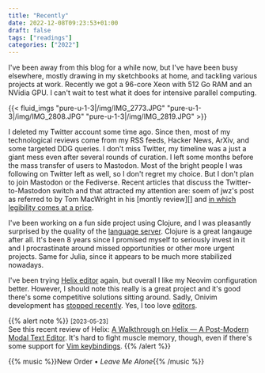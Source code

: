 ```yaml
---
title: "Recently"
date: 2022-12-08T09:23:53+01:00
draft: false
tags: ["readings"]
categories: ["2022"]
---
```


I've been away from this blog for a while now, but I've have been busy elsewhere, mostly drawing in my sketchbooks at home, and tackling various projects at work. Recently we got a 96-core Xeon with 512 Go RAM and an NVidia GPU. I can't wait to test what it does for intensive parallel computing.

{{< fluid_imgs
"pure-u-1-3|/img/IMG_2773.JPG"
"pure-u-1-3|/img/IMG_2808.JPG"
"pure-u-1-3|/img/IMG_2819.JPG" >}}

I deleted my Twitter account some time ago. Since then, most of my technological reviews come from my RSS feeds, Hacker News, ArXiv, and some targeted DDG queries. I don't miss Twitter, my timeline was a just a giant mess even after several rounds of curation. I left some months before the mass transfer of users to Mastodon. Most of the bright people I was following on Twitter left as well, so I don't regret my choice. But I don't plan to join Mastodon or the Fediverse. Recent articles that discuss the Twitter-to-Mastodon switch and that attracted my attention are: soem of jwz's post as referred to by Tom MacWright in his [montly review][] and [in which legibility comes at a price][].

I've been working on a fun side project using Clojure, and I was pleasantly surprised by the quality of the [language server][]. Clojure is a great langauge after all. It's been 8 years since I promised myself to seriously invest in it and I procrastinate around missed opportunities or other more urgent projects. Same for Julia, since it appears to be much more stabilized nowadays.

I've been trying [Helix editor][] again, but overall I like my Neovim configuration better. However, I should note this really is a great project and it's good there's some competitive solutions sitting around. Sadly, Onivim development has [stopped recently][]. Yes, I too love [editors][].

{{% alert note %}}
<small>[2023-05-23]</small><br>
See this recent review of Helix: [A Walkthrough on Helix — A Post-Modern Modal Text Editor](https://alpha2phi.medium.com/a-walkthrough-on-helix-a-post-modern-modal-text-editor-faf573d16892). It's hard to fight muscle memory, though, even if there's some support for [Vim keybindings](https://github.com/helix-editor/helix/wiki/FAQ#is-a-vivim-keymap-planned).
{{% /alert %}}

{{% music %}}New Order • _Leave Me Alone_{{% /music %}}

[monthly review]: https://macwright.com/2022/12/01/recently.html
[in which legibility comes at a price]: https://technomancy.us/199
[language server]: https://clojure-lsp.io/
[Helix editor]: /post/helix-editor/
[stopped recently]: https://github.com/onivim/oni2/issues/3811#issuecomment-910306404
[editors]: https://andreyorst.gitlab.io/posts/2020-04-29-text-editors/
